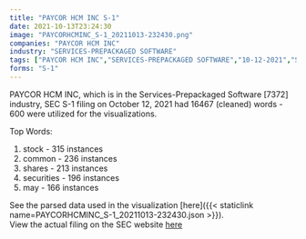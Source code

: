 ```yaml
---
title: "PAYCOR HCM INC S-1"
date: 2021-10-13T23:24:30
image: "PAYCORHCMINC_S-1_20211013-232430.png"
companies: "PAYCOR HCM INC"
industry: "SERVICES-PREPACKAGED SOFTWARE"
tags: ["PAYCOR HCM INC","SERVICES-PREPACKAGED SOFTWARE","10-12-2021","S-1"]
forms: "S-1"
---
```

PAYCOR HCM INC, which is in the Services-Prepackaged Software [7372] industry, SEC S-1 filing on October 12, 2021 had 16467 (cleaned) words - 600 were utilized for the visualizations.

Top Words:
1. stock - 315 instances
2. common - 236 instances
3. shares - 213 instances
4. securities - 196 instances
5. may - 166 instances


See the parsed data used in the visualization [here]({{< staticlink name=PAYCORHCMINC_S-1_20211013-232430.json >}}).  
View the actual filing on the SEC website [here](https://www.sec.gov/Archives/edgar/data/1839439/0001193125-21-296896.txt)